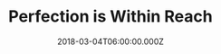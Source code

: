 ---
title: "Perfection is Within Reach"
image: "https://i.imgur.com/9vzQ43X.png"
date: "2018-03-04T06:00:00.000Z"
video:
  type: "vimeo"
  id: 258513717
speaker:
  name: "Bart Wilkins"
  permalink: "bart-wilkins"
series: "within-reach"
---